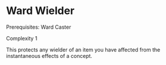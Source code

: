 # Ward Wielder

Prerequisites: Ward Caster

Complexity 1

This protects any wielder of an item you have affected from the instantaneous effects of a concept.